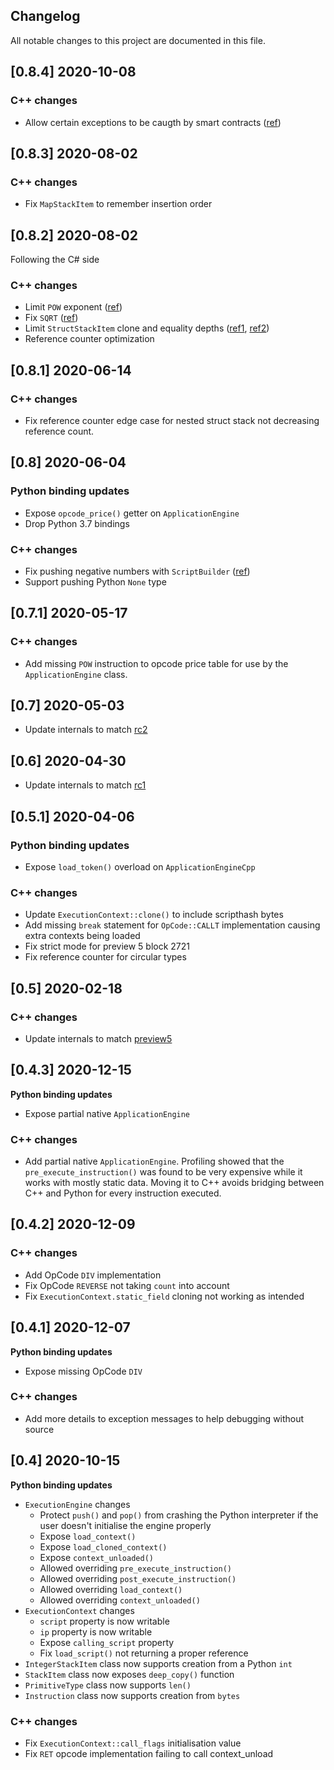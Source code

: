 ## Changelog
All notable changes to this project are documented in this file.

## [0.8.4] 2020-10-08
### C++ changes
* Allow certain exceptions to be caugth by smart contracts ([ref](https://github.com/neo-project/neo-vm/pull/436))


## [0.8.3] 2020-08-02
### C++ changes
* Fix `MapStackItem` to remember insertion order

## [0.8.2] 2020-08-02
Following the C# side
### C++ changes
* Limit `POW` exponent ([ref](https://github.com/neo-project/neo-vm/pull/422)) 
* Fix `SQRT` ([ref](https://github.com/neo-project/neo-vm/pull/427))
* Limit `StructStackItem` clone and equality depths ([ref1](https://github.com/neo-project/neo-vm/pull/423), [ref2](https://github.com/neo-project/neo-vm/pull/428))
* Reference counter optimization


## [0.8.1] 2020-06-14
### C++ changes
* Fix reference counter edge case for nested struct stack not decreasing reference count.  

## [0.8] 2020-06-04
### Python binding updates
* Expose `opcode_price()` getter on ``ApplicationEngine``
* Drop Python 3.7 bindings

### C++ changes
* Fix pushing negative numbers with ``ScriptBuilder`` ([ref](https://github.com/neo-project/neo-vm/pull/413))
* Support pushing Python ``None`` type

## [0.7.1] 2020-05-17
### C++ changes
* Add missing `POW` instruction to opcode price table for use by the `ApplicationEngine` class.

## [0.7] 2020-05-03
* Update internals to match [rc2](https://github.com/neo-project/neo-vm/releases/tag/v3.0.0-rc2)

## [0.6] 2020-04-30
* Update internals to match [rc1](https://github.com/neo-project/neo-vm/releases/tag/v3.0.0-rc1)

## [0.5.1] 2020-04-06
### Python binding updates
- Expose ``load_token()`` overload on ``ApplicationEngineCpp``

### C++ changes
* Update ``ExecutionContext::clone()`` to include scripthash bytes
* Add missing ``break`` statement for ``OpCode::CALLT`` implementation causing extra contexts being loaded
* Fix strict mode for preview 5 block 2721
* Fix reference counter for circular types

## [0.5] 2020-02-18
### C++ changes
* Update internals to match [preview5](https://github.com/neo-project/neo-vm/releases/tag/v3.0.0-preview5)

## [0.4.3] 2020-12-15
**Python binding updates**
* Expose partial native `ApplicationEngine`

### C++ changes
* Add partial native `ApplicationEngine`. Profiling showed that the `pre_execute_instruction()` was found to be very expensive while it works with mostly static data. Moving it to C++ avoids bridging between C++ and Python for every instruction executed.

## [0.4.2] 2020-12-09
### C++ changes
* Add OpCode `DIV` implementation
* Fix OpCode `REVERSE` not taking `count` into account
* Fix `ExecutionContext.static_field` cloning not working as intended

## [0.4.1] 2020-12-07
**Python binding updates**
* Expose missing OpCode `DIV`

### C++ changes
* Add more details to exception messages to help debugging without source 

## [0.4] 2020-10-15
**Python binding updates**
* `ExecutionEngine` changes
   * Protect `push()` and `pop()` from crashing the Python interpreter if the user doesn't initialise the engine properly
   * Expose `load_context()`
   * Expose `load_cloned_context()`
   * Expose `context_unloaded()`
   * Allowed overriding `pre_execute_instruction()`
   * Allowed overriding `post_execute_instruction()`
   * Allowed overriding `load_context()`
   * Allowed overriding `context_unloaded()`
* `ExecutionContext` changes
   * `script` property is now writable
   * `ip` property is now writable
   * Expose `calling_script` property
   * Fix `load_script()` not returning a proper reference
* `IntegerStackItem` class now supports creation from a Python `int`
* `StackItem` class now exposes `deep_copy()` function
* `PrimitiveType` class now supports `len()`
* `Instruction` class now supports creation from `bytes`

### C++ changes
* Fix `ExecutionContext::call_flags` initialisation value
* Fix `RET` opcode implementation failing to call context_unload
